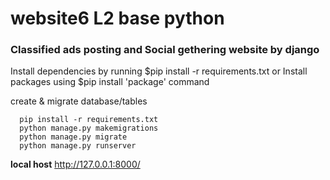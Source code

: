 # website6 L2 base python

<h3>Classified ads posting and Social gethering website by django</h3>
Install dependencies by running $pip install -r requirements.txt 
 or Install packages using $pip install 'package' command 


create & migrate database/tables

      pip install -r requirements.txt
      python manage.py makemigrations
      python manage.py migrate
      python manage.py runserver 
 
 
 __local host__
 http://127.0.0.1:8000/



